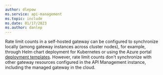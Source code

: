 ```yaml
---
author: dlepow
ms.service: api-management
ms.topic: include
ms.date: 01/17/2023
ms.author: danlep
---
```

Rate limit counts in a self-hosted gateway can be configured to synchronize locally (among gateway instances across cluster nodes), for example, through Helm chart deployment for Kubernetes or using the Azure portal [deployment templates](../articles/api-management/how-to-deploy-self-hosted-gateway-kubernetes.md). However, rate limit counts don't synchronize with other gateway resources configured in the API Management instance, including the managed gateway in the cloud. 